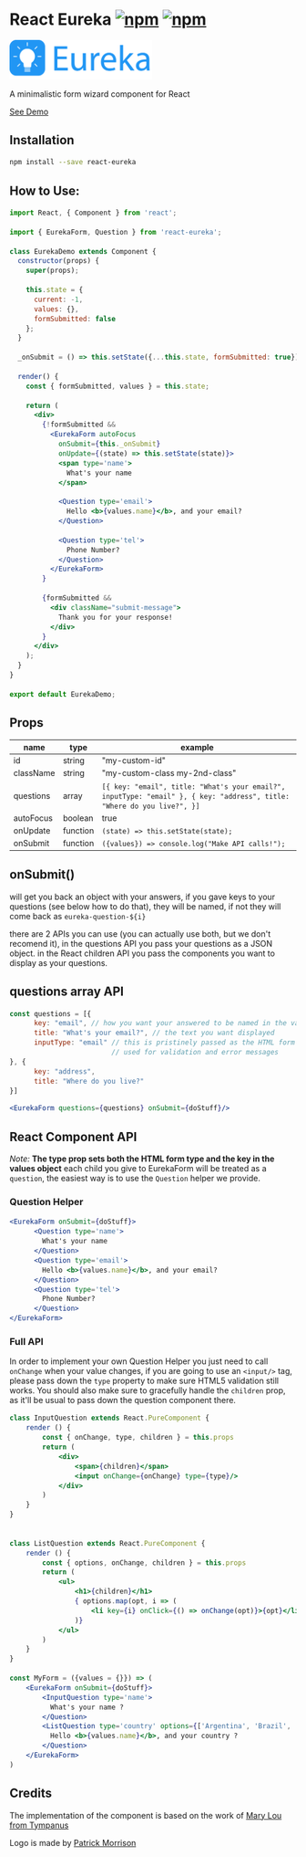 # React Eureka [![npm](https://img.shields.io/npm/v/react-eureka.svg)](https://www.npmjs.com/package/react-eureka) [![npm](https://img.shields.io/npm/dm/react-eureka.svg)](https://www.npmjs.com/package/react-eureka)

<img src="./src/logo.png" style="width: 250px">

A minimalistic form wizard component for React

[See Demo](https://eureka.gopher.it)

## Installation
```sh
npm install --save react-eureka
```

## How to Use:
```jsx
import React, { Component } from 'react';

import { EurekaForm, Question } from 'react-eureka';

class EurekaDemo extends Component {
  constructor(props) {
    super(props);

    this.state = {
      current: -1,
      values: {},
      formSubmitted: false
    };
  }

  _onSubmit = () => this.setState({...this.state, formSubmitted: true})

  render() {
    const { formSubmitted, values } = this.state;

    return (
      <div>
        {!formSubmitted &&
          <EurekaForm autoFocus
            onSubmit={this._onSubmit}
            onUpdate={(state) => this.setState(state)}>
            <span type='name'>
              What's your name
            </span>

            <Question type='email'>
              Hello <b>{values.name}</b>, and your email?
            </Question>

            <Question type='tel'>
              Phone Number?
            </Question>
          </EurekaForm>
        }

        {formSubmitted &&
          <div className="submit-message">
            Thank you for your response!
          </div>
        }
      </div>
    );
  }
}

export default EurekaDemo;
```

## Props
| name           | type     | example                                                    |
| -------------- | -------- | ---------------------------------------------------------- |
| id             | string   | "my-custom-id" |
| className      | string   | "my-custom-class my-2nd-class"                             |
| questions      | array    | `[{ key: "email", title: "What's your email?", inputType: "email" }, { key: "address", title: "Where do you live?", }]`                                           |
| autoFocus      | boolean  | true                                                  |
| onUpdate       | function | `(state) => this.setState(state);`    |
| onSubmit       | function | `({values}) => console.log("Make API calls!");`    |

## onSubmit()
will get you back an object with your answers, if you gave keys to your questions (see below how to do that),
they will be named, if not they will come back as `eureka-question-${i}`

there are 2 APIs you can use (you can actually use both, but we don't recomend it),
in the questions API you pass your questions as a JSON object.
in the React children API you pass the components you want to display as your questions.

## questions array API

```js
const questions = [{
      key: "email", // how you want your answered to be named in the values object
      title: "What's your email?", // the text you want displayed
      inputType: "email" // this is pristinely passed as the HTML form type,
                         // used for validation and error messages
}, {
      key: "address",
      title: "Where do you live?"
}]
```

```jsx
<EurekaForm questions={questions} onSubmit={doStuff}/>
```

## React Component API
*Note:* **The type prop sets both the HTML form type and the key in the
values object**
each child you give to EurekaForm will be treated as a `question`, the
easiest way is to use the `Question` helper we provide.

### Question Helper
```jsx
<EurekaForm onSubmit={doStuff}>
      <Question type='name'>
        What's your name
      </Question>
      <Question type='email'>
        Hello <b>{values.name}</b>, and your email?
      </Question>
      <Question type='tel'>
        Phone Number?
      </Question>
</EurekaForm>
```

### Full API
In order to implement your own Question Helper you just need to call
`onChange` when your value changes, if you are going to use an `<input/>`
tag, please pass down the `type` property to make sure HTML5 validation
still works. You should also make sure to gracefully handle the `children`
prop, as it'll be usual to pass down the question component there.

```jsx
class InputQuestion extends React.PureComponent {
    render () {
        const { onChange, type, children } = this.props
        return (
            <div>
                <span>{children}</span>
                <input onChange={onChange} type={type}/>
            </div>
        )
    }
}


class ListQuestion extends React.PureComponent {
    render () {
        const { options, onChange, children } = this.props
        return (
            <ul>
                <h1>{children}</h1>
                { options.map(opt, i => (
                    <li key={i} onClick={() => onChange(opt)}>{opt}</li>
                )}
            </ul>
        )
    }
}

const MyForm = ({values = {}}) => (
    <EurekaForm onSubmit={doStuff}>
        <InputQuestion type='name'>
          What's your name ?
        </Question>
        <ListQuestion type='country' options={['Argentina', 'Brazil', 'Canada']}>
          Hello <b>{values.name}</b>, and your country ?
        </Question>
    </EurekaForm>
)
```
    
## Credits
The implementation of the component is based on the work of 
[Mary Lou from Tympanus](https://tympanus.net/Development/MinimalForm/)

Logo is made by [Patrick Morrison](http://www.patrickmorrison.co.uk/)
